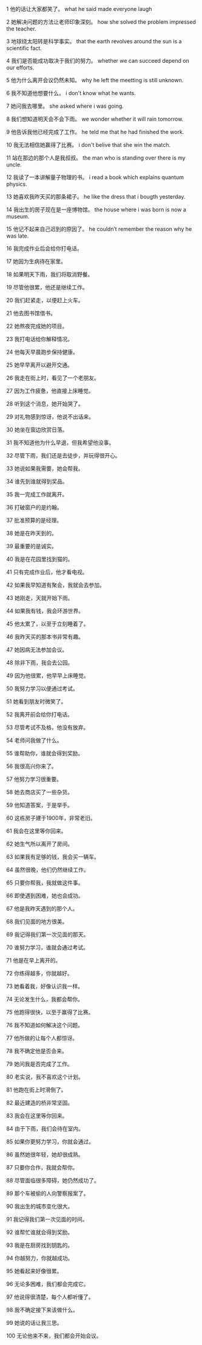 1
他的话让大家都笑了。
what he said made everyone laugh

2
她解决问题的方法让老师印象深刻。
how she solved the problem impressed the teacher.

3
地球绕太阳转是科学事实。
that the earth revolves around the sun is a scientific fact.

4
我们是否能成功取决于我们的努力。
whether we can succeed depend on our efforts. 

5
他为什么离开会议仍然未知。
why he left the meetting is still unknown.

6
我不知道他想要什么。
i don't know what he wants. 

7
她问我去哪里。
she asked where i was going.

8
我们想知道明天会不会下雨。
we wonder whether it will rain tomorrow.

9
他告诉我他已经完成了工作。
he teld me that he had finished the work.

10
我无法相信她赢得了比赛。
i don't belive that she win the match.

11
站在那边的那个人是我叔叔。
the man who is standing over there is my uncle.

12
我读了一本讲解量子物理的书。
i read a book which explains quantum physics.

13
她喜欢我昨天买的那条裙子。
he like the dress that i bougth yesterday.

14
我出生的房子现在是一座博物馆。
the house where i was born is now  a museum.

15
他记不起来自己迟到的原因了。
he couldn’t remember the reason why  he was late.

16
我完成作业后会给你打电话。


17
她因为生病待在家里。


18
如果明天下雨，我们将取消野餐。


19
尽管他很累，他还是继续工作。


20
我们赶紧走，以便赶上火车。


21
他去图书馆借书。


22
她熬夜完成她的项目。


23
我打电话给你解释情况。


24
他每天早晨跑步保持健康。


25
她早早离开以避开交通。


26
我走在街上时，看见了一个老朋友。


27
因为工作疲惫，他直接上床睡觉。


28
听到这个消息，她开始哭了。


29
对礼物感到惊讶，他说不出话来。


30
她坐在窗边欣赏日落。


31
我不知道他为什么早退，但我希望他没事。


32
尽管下雨，我们还是去徒步，并玩得很开心。


33
她说如果我需要，她会帮我。


34
谁先到谁就得到奖品。


35
我一完成工作就离开。


36
打破窗户的是约翰。


37
批准预算的是经理。


38
她是在昨天到的。


39
最重要的是诚实。


40
我是在花园里找到猫的。

41
只有完成作业后，他才看电视。

42
如果我早知道有聚会，我就会去参加。

43
她刚走，天就开始下雨。

44
如果我有钱，我会环游世界。

45
他太累了，以至于立刻睡着了。

46
我昨天买的那本书非常有趣。

47
她因病无法参加会议。

48
除非下雨，我会去公园。

49
因为他很累，他早早上床睡觉。

50
我努力学习以便通过考试。

51
她看到朋友时微笑了。

52
我离开前会给你打电话。

53
尽管考试不及格，他没有放弃。

54
老师问我做了什么。

55
谁帮助你，谁就会得到奖励。

56
我很高兴你来了。

57
他努力学习很重要。

58
她去商店买了一些杂货。

59
他知道答案，于是举手。

60
这栋房子建于1900年，非常老旧。

61
我会在这里等你回来。

62
她生气所以离开了房间。

63
如果我有足够的钱，我会买一辆车。

64
虽然很晚，他们仍然继续工作。

65
只要你帮我，我就做这件事。

66
即使遇到困难，她也会成功。

67
他是我昨天遇到的那个人。

68
我们见面的地方很美。

69
我记得我们第一次见面的那天。

70
谁努力学习，谁就会通过考试。

71
他是在早上离开的。

72
你练得越多，你就越好。

73
她看着我，好像认识我一样。

74
无论发生什么，我都会帮你。

75
他跑得很快，以至于赢得了比赛。

76
我不知道如何解决这个问题。

77
他所做的让每个人都惊讶。

78
我不确定他是否会来。

79
她问我是否完成了工作。

80
老实说，我不喜欢这个计划。

81
他跑在街上时滑倒了。

82
最近建造的桥非常坚固。

83
我会在这里等你回来。

84
由于下雨，我们会待在室内。

85
如果你更努力学习，你就会通过。

86
虽然她很年轻，她却很成熟。

87
只要你合作，我就会帮你。

88
尽管面临很多障碍，她仍然成功了。

89
那个车被偷的人向警察报案了。

90
我出生的城市变化很大。

91
我记得我们第一次见面的时间。

92
谁帮忙谁就会得到奖励。

93
我是在厨房找到钥匙的。

94
你越努力，你就越成功。

95
她看起来好像很累。

96
无论多困难，我们都会完成它。

97
他说得很清楚，每个人都听懂了。

98
我不确定接下来该做什么。

99
她说的话让我三思。

100
无论他来不来，我们都会开始会议。

